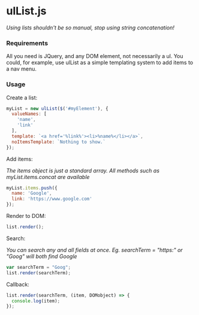 # ulList.js
*Using lists shouldn't be so manual, stop using string concatenation!*

### Requirements
All you need is JQuery, and any DOM element, not necessarily a ul.
You could, for example, use ulList as a simple templating system to add items to a nav menu.

### Usage

Create a list:
```js
myList = new ulList($('#myElement'), {
  valueNames: [
    'name',
    'link'
  ],
  template: `<a href='%link%'><li>%name%</li></a>`,
  noItemsTemplate: `Nothing to show.`
});
```

Add items:

_The items object is just a standard array. All methods such as myList.items.concat are available_
```js
myList.items.push({
  name: 'Google',
  link: 'https://www.google.com'
});
```

Render to DOM:
```js
list.render();
```

Search:

_You can search any and all fields at once. Eg. searchTerm = "https:" or "Goog" will both find Google_
```js
var searchTerm = "Goog";
list.render(searchTerm);
```

Callback:
```js
list.render(searchTerm, (item, DOMobject) => {
  console.log(item);
});
```

